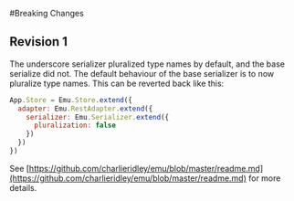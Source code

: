 #Breaking Changes

Revision 1
----------
The underscore serializer pluralized type names by default, and the base serialize did not. The default behaviour of the base serializer is to now pluralize type names. This can be reverted back like this:

```javascript
App.Store = Emu.Store.extend({
  adapter: Emu.RestAdapter.extend({
    serializer: Emu.Serializer.extend({
      pluralization: false
    })
  })
})
```

See [https://github.com/charlieridley/emu/blob/master/readme.md](https://github.com/charlieridley/emu/blob/master/readme.md) for more details.
